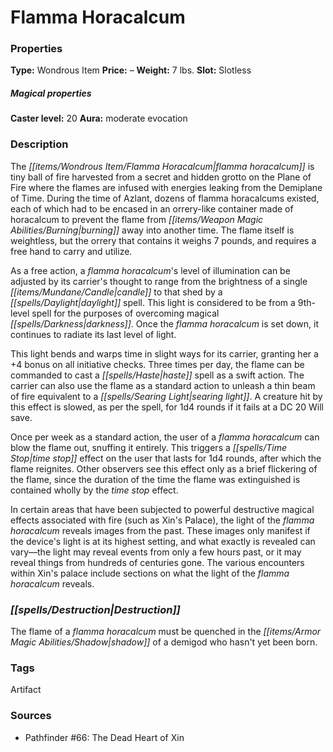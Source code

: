 ﻿---
Title: "Flamma Horacalcum"
Type: "Wondrous Item"
Price: "–"
Weight: "7 lbs."
Slot: "Slotless"
Caster level: "20"
Aura: "moderate evocation"
Description: |
  "The _flamma horacalcum_ is tiny ball of fire harvested from a secret and hidden grotto on the Plane of Fire where the flames are infused with energies leaking from the Demiplane of Time. During the time of Azlant, dozens of _flamma horacalcums_ existed, each of which had to be encased in an orrery-like container made of horacalcum to prevent the flame from burning away into another time. The flame itself is weightless, but the orrery that contains it weighs 7 pounds, and requires a free hand to carry and utilize.
  As a free action, a _flamma horacalcum's_ level of illumination can be adjusted by its carrier's thought to range from the brightness of a single candle to that shed by a _daylight_ spell. This light is considered to be from a 9th-level spell for the purposes of overcoming magical darkness. Once the _flamma horacalcum_ is set down, it continues to radiate its last level of light.
  This light bends and warps time in slight ways for its carrier, granting her a +4 bonus on all initiative checks. Three times per day, the flame can be commanded to cast a _haste_ spell as a swift action. The carrier can also use the flame as a standard action to unleash a thin beam of fire equivalent to a _searing light_. A creature hit by this effect is slowed, as per the spell, for 1d4 rounds if it fails at a DC 20 Will save.
  Once per week as a standard action, the user of a _flamma horacalcum_ can blow the flame out, snuffing it entirely. This triggers a _time stop_ effect on the user that lasts for 1d4 rounds, after which the flame reignites. Other observers see this effect only as a brief flickering of the flame, since the duration of the time the flame was extinguished is contained wholly by the _time stop_ effect.
  In certain areas that have been subjected to powerful destructive magical effects associated with fire (such as Xin's Palace), the light of the _flamma horacalcum_ reveals images from the past. These images only manifest if the device's light is at its highest setting, and what exactly is revealed can vary—the light may reveal events from only a few hours past, or it may reveal things from hundreds of centuries gone. The various encounters within Xin's palace include sections on what the light of the _flamma horacalcum_ reveals."
Destruction: |
  "The flame of a _flamma horacalcum_ must be quenched in the shadow of a demigod who hasn't yet been born."
Sources: "['Pathfinder #66: The Dead Heart of Xin']"
---

# Flamma Horacalcum

### Properties

**Type:** Wondrous Item **Price:** – **Weight:** 7 lbs. **Slot:** Slotless

##### Magical properties

**Caster level:** 20 **Aura:** moderate evocation

### Description

The _[[items/Wondrous Item/Flamma Horacalcum|flamma horacalcum]]_ is tiny ball of fire harvested from a secret and hidden grotto on the Plane of Fire where the flames are infused with energies leaking from the Demiplane of Time. During the time of Azlant, dozens of flamma horacalcums existed, each of which had to be encased in an orrery-like container made of horacalcum to prevent the flame from _[[items/Weapon Magic Abilities/Burning|burning]]_ away into another time. The flame itself is weightless, but the orrery that contains it weighs 7 pounds, and requires a free hand to carry and utilize.

As a free action, a _flamma horacalcum_'s level of illumination can be adjusted by its carrier's thought to range from the brightness of a single _[[items/Mundane/Candle|candle]]_ to that shed by a _[[spells/Daylight|daylight]]_ spell. This light is considered to be from a 9th-level spell for the purposes of overcoming magical _[[spells/Darkness|darkness]]_. Once the _flamma horacalcum_ is set down, it continues to radiate its last level of light.

This light bends and warps time in slight ways for its carrier, granting her a +4 bonus on all initiative checks. Three times per day, the flame can be commanded to cast a _[[spells/Haste|haste]]_ spell as a swift action. The carrier can also use the flame as a standard action to unleash a thin beam of fire equivalent to a _[[spells/Searing Light|searing light]]_. A creature hit by this effect is slowed, as per the spell, for 1d4 rounds if it fails at a DC 20 Will save.

Once per week as a standard action, the user of a _flamma horacalcum_ can blow the flame out, snuffing it entirely. This triggers a _[[spells/Time Stop|time stop]]_ effect on the user that lasts for 1d4 rounds, after which the flame reignites. Other observers see this effect only as a brief flickering of the flame, since the duration of the time the flame was extinguished is contained wholly by the _time stop_ effect.

In certain areas that have been subjected to powerful destructive magical effects associated with fire (such as Xin's Palace), the light of the _flamma horacalcum_ reveals images from the past. These images only manifest if the device's light is at its highest setting, and what exactly is revealed can vary—the light may reveal events from only a few hours past, or it may reveal things from hundreds of centuries gone. The various encounters within Xin's palace include sections on what the light of the _flamma horacalcum_ reveals.

### _[[spells/Destruction|Destruction]]_

The flame of a _flamma horacalcum_ must be quenched in the _[[items/Armor Magic Abilities/Shadow|shadow]]_ of a demigod who hasn't yet been born.

### Tags

Artifact

### Sources

* Pathfinder #66: The Dead Heart of Xin